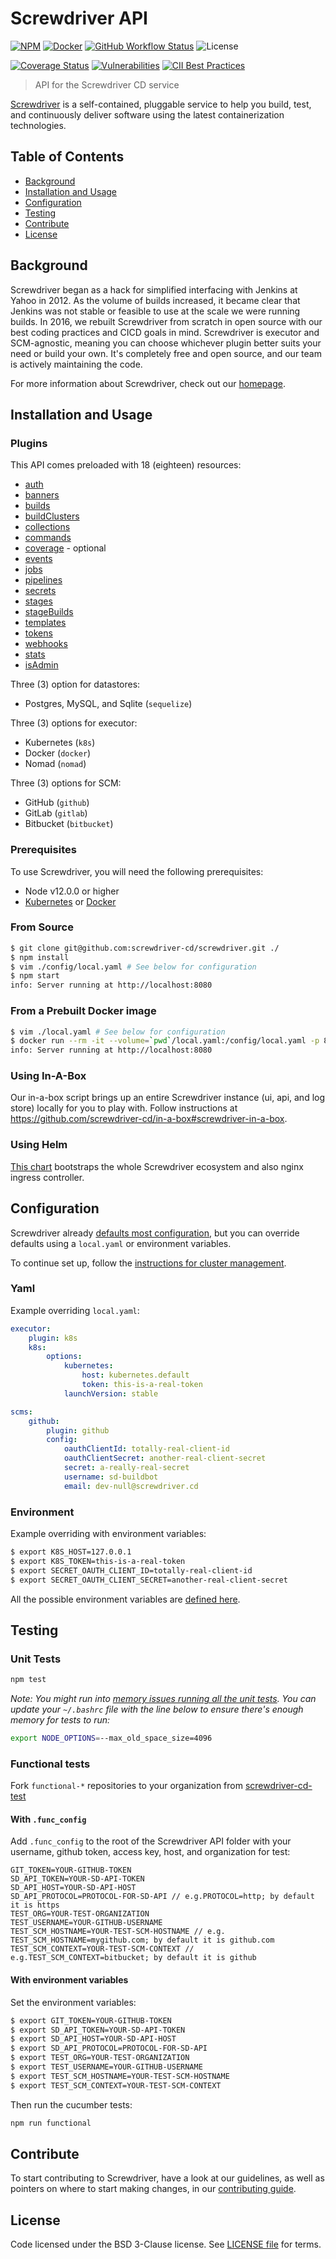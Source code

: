 # Screwdriver API

[![NPM][NPM badge]][NPM URL]
[![Docker][Docker badge]][Docker URL]
[![GitHub Workflow Status][GitHub Workflow Status badge]][GitHub Workflow Status URL]
![License][License badge]

[![Coverage Status][Coverage badge]][Coverage URL]
[![Vulnerabilities][Snyk badge]][Snyk URL]
[![CII Best Practices](https://bestpractices.coreinfrastructure.org/projects/8283/badge)](https://bestpractices.coreinfrastructure.org/projects/8283)

> API for the Screwdriver CD service

[Screwdriver](http://screwdriver.cd) is a self-contained, pluggable service to help you build, test, and continuously deliver software using the latest containerization technologies.

## Table of Contents

- [Background](#background)
- [Installation and Usage](#installation-and-usage)
- [Configuration](#configuration)
- [Testing](#testing)
- [Contribute](#contribute)
- [License](#license)

## Background

Screwdriver began as a hack for simplified interfacing with Jenkins at Yahoo in 2012. As the volume of builds increased, it became clear that Jenkins was not stable or feasible to use at the scale we were running builds. In 2016, we rebuilt Screwdriver from scratch in open source with our best coding practices and CICD goals in mind. Screwdriver is executor and SCM-agnostic, meaning you can choose whichever plugin better suits your need or build your own. It's completely free and open source, and our team is actively maintaining the code.

For more information about Screwdriver, check out our [homepage](http://screwdriver.cd).

## Installation and Usage

### Plugins

This API comes preloaded with 18 (eighteen) resources:

- [auth](plugins/auth/README.md)
- [banners](plugins/banners/README.md)
- [builds](plugins/builds/README.md)
- [buildClusters](plugins/buildClusters/README.md)
- [collections](plugins/collections/README.md)
- [commands](plugins/commands/README.md)
- [coverage](plugins/coverage/README.md) - optional
- [events](plugins/events/README.md)
- [jobs](plugins/jobs/README.md)
- [pipelines](plugins/pipelines/README.md)
- [secrets](plugins/secrets/README.md)
- [stages](plugins/stages/README.md)
- [stageBuilds](plugins/stageBuilds/README.md)
- [templates](plugins/templates/README.md)
- [tokens](plugins/tokens/README.md)
- [webhooks](plugins/webhooks/README.md)
- [stats](plugins/stats.js)
- [isAdmin](plugins/isAdmin.js)

Three (3) option for datastores:
- Postgres, MySQL, and Sqlite (`sequelize`)

Three (3) options for executor:
- Kubernetes (`k8s`)
- Docker (`docker`)
- Nomad (`nomad`)

Three (3) options for SCM:
- GitHub (`github`)
- GitLab (`gitlab`)
- Bitbucket (`bitbucket`)

### Prerequisites
To use Screwdriver, you will need the following prerequisites:

- Node v12.0.0 or higher
- [Kubernetes][kubectl] or [Docker][docker]

### From Source

```bash
$ git clone git@github.com:screwdriver-cd/screwdriver.git ./
$ npm install
$ vim ./config/local.yaml # See below for configuration
$ npm start
info: Server running at http://localhost:8080
```

### From a Prebuilt Docker image

```bash
$ vim ./local.yaml # See below for configuration
$ docker run --rm -it --volume=`pwd`/local.yaml:/config/local.yaml -p 8080 screwdrivercd/screwdriver:stable
info: Server running at http://localhost:8080
```

### Using In-A-Box

Our in-a-box script brings up an entire Screwdriver instance (ui, api, and log store) locally for you to play with.
Follow instructions at https://github.com/screwdriver-cd/in-a-box#screwdriver-in-a-box.

### Using Helm

[This chart](https://github.com/screwdriver-cd/screwdriver-chart) bootstraps the whole Screwdriver ecosystem and also nginx ingress controller.

## Configuration

Screwdriver already [defaults most configuration](config/default.yaml), but you can override defaults using a `local.yaml` or environment variables.

To continue set up, follow the [instructions for cluster management](https://github.com/screwdriver-cd/guide/blob/master/docs/cluster-management/configure-api.md#managing-the-api).

### Yaml

Example overriding `local.yaml`:

```yaml
executor:
    plugin: k8s
    k8s:
        options:
            kubernetes:
                host: kubernetes.default
                token: this-is-a-real-token
            launchVersion: stable

scms:
    github:
        plugin: github
        config:
            oauthClientId: totally-real-client-id
            oauthClientSecret: another-real-client-secret
            secret: a-really-real-secret
            username: sd-buildbot
            email: dev-null@screwdriver.cd
```

### Environment

Example overriding with environment variables:

```bash
$ export K8S_HOST=127.0.0.1
$ export K8S_TOKEN=this-is-a-real-token
$ export SECRET_OAUTH_CLIENT_ID=totally-real-client-id
$ export SECRET_OAUTH_CLIENT_SECRET=another-real-client-secret
```

All the possible environment variables are [defined here](config/custom-environment-variables.yaml).

## Testing

### Unit Tests

```bash
npm test
```

_Note: You might run into [memory issues running all the unit tests](https://stackoverflow.com/questions/26094420/fatal-error-call-and-retry-last-allocation-failed-process-out-of-memory/48895989#48895989). You can update your `~/.bashrc` file with the line below to ensure there's enough memory for tests to run:_

```bash
export NODE_OPTIONS=--max_old_space_size=4096
```

### Functional tests

Fork `functional-*` repositories to your organization from [screwdriver-cd-test](https://github.com/screwdriver-cd-test)

#### With `.func_config`

Add `.func_config` to the root of the Screwdriver API folder with your username, github token, access key, host, and organization for test:
```
GIT_TOKEN=YOUR-GITHUB-TOKEN
SD_API_TOKEN=YOUR-SD-API-TOKEN
SD_API_HOST=YOUR-SD-API-HOST
SD_API_PROTOCOL=PROTOCOL-FOR-SD-API // e.g.PROTOCOL=http; by default it is https
TEST_ORG=YOUR-TEST-ORGANIZATION
TEST_USERNAME=YOUR-GITHUB-USERNAME
TEST_SCM_HOSTNAME=YOUR-TEST-SCM-HOSTNAME // e.g. TEST_SCM_HOSTNAME=mygithub.com; by default it is github.com
TEST_SCM_CONTEXT=YOUR-TEST-SCM-CONTEXT // e.g.TEST_SCM_CONTEXT=bitbucket; by default it is github
```

#### With environment variables

Set the environment variables:

```bash
$ export GIT_TOKEN=YOUR-GITHUB-TOKEN
$ export SD_API_TOKEN=YOUR-SD-API-TOKEN
$ export SD_API_HOST=YOUR-SD-API-HOST
$ export SD_API_PROTOCOL=PROTOCOL-FOR-SD-API
$ export TEST_ORG=YOUR-TEST-ORGANIZATION
$ export TEST_USERNAME=YOUR-GITHUB-USERNAME
$ export TEST_SCM_HOSTNAME=YOUR-TEST-SCM-HOSTNAME
$ export TEST_SCM_CONTEXT=YOUR-TEST-SCM-CONTEXT
```

Then run the cucumber tests:
```bash
npm run functional
```

## Contribute
To start contributing to Screwdriver, have a look at our guidelines, as well as pointers on where to start making changes, in our [contributing guide](http://docs.screwdriver.cd/about/contributing).

## License

Code licensed under the BSD 3-Clause license. See [LICENSE file](https://github.com/screwdriver-cd/screwdriver/blob/master/LICENSE) for terms.

[Coverage badge]: https://coveralls.io/repos/github/QubitPi/screwdriver-cd-screwdriver/badge.svg?branch=master
[Coverage URL]: https://coveralls.io/github/QubitPi/screwdriver-cd-screwdriver?branch=master

[docker]: https://www.docker.com/products/docker
[Docker badge]: https://img.shields.io/badge/Test%20&%20Dev-309DEE?style=for-the-badge&logo=docker&logoColor=white
[Docker URL]: https://hub.docker.com/r/jack20191124/screwdriver

[GitHub Workflow Status badge]: https://img.shields.io/github/actions/workflow/status/QubitPi/screwdriver-cd-screwdriver/ci-cd.yaml?branch=master&logo=github&style=for-the-badge
[GitHub Workflow Status URL]: https://github.com/QubitPi/screwdriver-cd-screwdriver/actions/workflows/ci-cd.yaml

[kubectl]: https://kubernetes.io/docs/user-guide/kubectl-overview/

[License badge]: https://img.shields.io/npm/l/screwdriver-cd-api.svg?style=for-the-badge

[NPM badge]: https://img.shields.io/npm/v/screwdriver-cd-api.svg?style=for-the-badge
[NPM URL]: https://npmjs.org/package/screwdriver-cd-api

[Snyk badge]: https://snyk.io/test/github/QubitPi/screwdriver-cd-screwdriver.git/badge.svg
[Snyk URL]: https://snyk.io/test/github/QubitPi/screwdriver-cd-screwdriver.git
